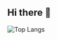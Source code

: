 ## Hi there 👋
![Top Langs](https://github-readme-stats.vercel.app/api/top-langs/?username=anandvardhan1991&layout=compact)
<!--
**anandvardhan1991/anandvardhan1991** is a ✨ _special_ ✨ repository because its `README.md` (this file) appears on your GitHub profile.

Here are some ideas to get you started:

- 🔭 I’m currently working on ...
- 🌱 I’m currently learning ...
- 👯 I’m looking to collaborate on ...
- 🤔 I’m looking for help with ...
- 💬 Ask me about ...
- 📫 How to reach me: ...
- 😄 Pronouns: ...
- ⚡ Fun fact: ...
-->
